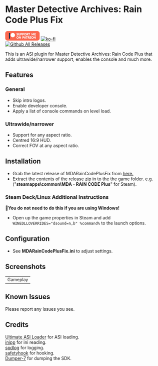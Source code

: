 # Master Detective Archives: Rain Code Plus Fix
[![Patreon-Button](https://raw.githubusercontent.com/Lyall/MDARainCodePlusFix/refs/heads/master/.github/Patreon-Button.png)](https://www.patreon.com/Wintermance) [![ko-fi](https://ko-fi.com/img/githubbutton_sm.svg)](https://ko-fi.com/W7W01UAI9)<br />
[![Github All Releases](https://img.shields.io/github/downloads/Lyall/MDARainCodePlusFix/total.svg)](https://github.com/Lyall/MDARainCodePlusFix/releases)

This is an ASI plugin for Master Detective Archives: Rain Code Plus that adds ultrawide/narrower support, enables the console and much more.

## Features
### General
- Skip intro logos.
- Enable developer console.
- Apply a list of console commands on level load.

### Ultrawide/narrower
- Support for any aspect ratio.
- Centred 16:9 HUD.
- Correct FOV at any aspect ratio.

## Installation
- Grab the latest release of MDARainCodePlusFix from [here.](https://github.com/Lyall/MDARainCodePlusFix/releases)
- Extract the contents of the release zip in to the the game folder.
e.g. ("**steamapps\common\MDA - RAIN CODE Plus**" for Steam).

### Steam Deck/Linux Additional Instructions
🚩**You do not need to do this if you are using Windows!**
- Open up the game properties in Steam and add `WINEDLLOVERRIDES="dsound=n,b" %command%` to the launch options.

## Configuration
- See **MDARainCodePlusFix.ini** to adjust settings.

## Screenshots

|  |
|:--------------------------:|
| Gameplay |

## Known Issues
Please report any issues you see.

## Credits
[Ultimate ASI Loader](https://github.com/ThirteenAG/Ultimate-ASI-Loader) for ASI loading. <br />
[inipp](https://github.com/mcmtroffaes/inipp) for ini reading. <br />
[spdlog](https://github.com/gabime/spdlog) for logging. <br />
[safetyhook](https://github.com/cursey/safetyhook) for hooking.<br />
[Dumper-7](https://github.com/Encryqed/Dumper-7) for dumping the SDK.
